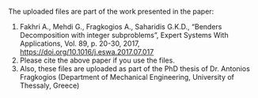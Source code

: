 The uploaded files are part of the work presented in the paper:
1.	Fakhri A., Mehdi G., Fragkogios A., Saharidis G.K.D., “Benders Decomposition with integer subproblems”, Expert Systems With Applications, Vol. 89, p. 20-30, 2017, https://doi.org/10.1016/j.eswa.2017.07.017
2.	Please cite the above paper if you use the files.
3.	Also, these files are uploaded as part of the PhD thesis of Dr. Antonios Fragkogios (Department of Mechanical Engineering, University of Thessaly, Greece)

